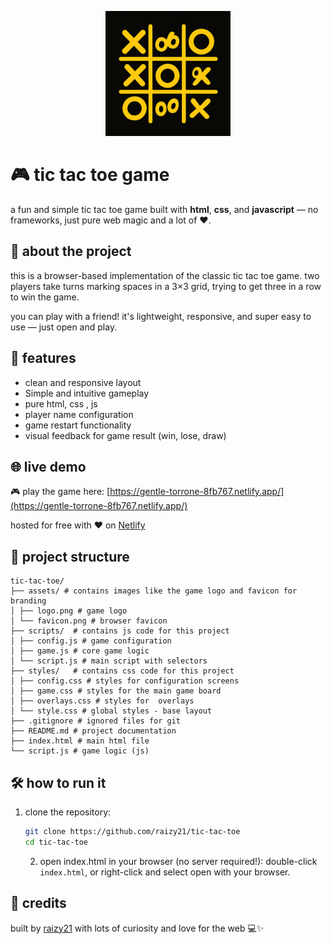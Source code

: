 <p align="center">
  <img src="assets/logo.png" alt="Tic Tac Toe Logo" width="200" />
</p>

# 🎮 tic tac toe game

a fun and simple tic tac toe game built with **html**, **css**, and **javascript** — no frameworks, just pure web magic and a lot of ❤️.

## 🧠 about the project

this is a browser-based implementation of the classic tic tac toe game. two players take turns marking spaces in a 3×3 grid, trying to get three in a row to win the game.

you can play with a friend! it's lightweight, responsive, and super easy to use — just open and play.

## 🚀 features

- clean and responsive layout
- Simple and intuitive gameplay
- pure html, css , js
- player name configuration
- game restart functionality
- visual feedback for game result (win, lose, draw)

## 🌐 live demo

🎮 play the game here: [https://gentle-torrone-8fb767.netlify.app/](https://gentle-torrone-8fb767.netlify.app/)

hosted for free with ❤️ on [Netlify](https://www.netlify.com/)

## 📁 project structure

```
tic-tac-toe/
├── assets/ # contains images like the game logo and favicon for branding
│ ├── logo.png # game logo
│ └── favicon.png # browser favicon
├── scripts/  # contains js code for this project
│ ├── config.js # game configuration
│ ├── game.js # core game logic
│ └── script.js # main script with selectors
├── styles/   # contains css code for this project
│ ├── config.css # styles for configuration screens
│ ├── game.css # styles for the main game board
│ ├── overlays.css # styles for  overlays
│ └── style.css # global styles - base layout
├── .gitignore # ignored files for git
├── README.md # project documentation
├── index.html # main html file
└── script.js # game logic (js)
```

## 🛠️ how to run it

1. clone the repository:

   ```bash
   git clone https://github.com/raizy21/tic-tac-toe
   cd tic-tac-toe
   ```

   2. open index.html in your browser (no server required!): double-click `index.html`, or right-click and select open with your browser.

## 🙌 credits

built by [raizy21](https://github.com/raizy21) with lots of curiosity and love for the web 💻✨
